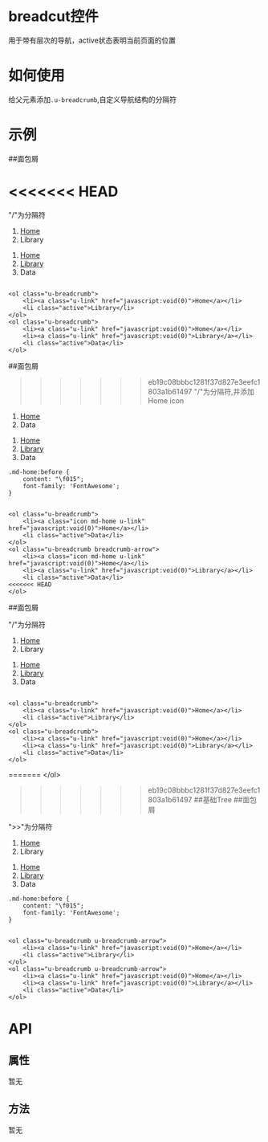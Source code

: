 # breadcut控件

用于带有层次的导航，active状态表明当前页面的位置

# 如何使用

给父元素添加`.u-breadcrumb`,自定义导航结构的分隔符

# 示例


##面包屑

<<<<<<< HEAD
=======
"/"为分隔符

<div class="example-content">
<ol class="u-breadcrumb">
    <li><a class="u-link" href="javascript:void(0)">Home</a></li>
    <li class="active">Library</li>
</ol>
<ol class="u-breadcrumb">
    <li><a class="u-link" href="javascript:void(0)">Home</a></li>
    <li><a class="u-link" href="javascript:void(0)">Library</a></li>
    <li class="active">Data</li>
</ol>

</div>
<div class="examples-code"><pre><code>
&lt;ol class="u-breadcrumb">
    &lt;li>&lt;a class="u-link" href="javascript:void(0)">Home&lt;/a>&lt;/li>
    &lt;li class="active">Library&lt;/li>
&lt;/ol>
&lt;ol class="u-breadcrumb">
    &lt;li>&lt;a class="u-link" href="javascript:void(0)">Home&lt;/a>&lt;/li>
    &lt;li>&lt;a class="u-link" href="javascript:void(0)">Library&lt;/a>&lt;/li>
    &lt;li class="active">Data&lt;/li>
&lt;/ol>
</code></pre>
</div>

##面包屑

>>>>>>> eb19c08bbbc1281f37d827e3eefc1803a1b61497
"/"为分隔符,并添加Home icon

<div class="csstag" style="display:none">.md-home:before {
    content: "\f015";
    font-family: 'FontAwesome';
}
</div>
<div class="example-content">
<ol class="u-breadcrumb">
    <li><a class="icon md-home u-link" href="javascript:void(0)">Home</a></li>
    <li class="active">Data</li>
</ol>
<ol class="u-breadcrumb breadcrumb-arrow">
    <li><a class="icon md-home u-link" href="javascript:void(0)">Home</a></li>
    <li><a class="u-link" href="javascript:void(0)">Library</a></li>
    <li class="active">Data</li>
</ol>
</div>
<div class="examples-code"><pre><code>.md-home:before {
    content: "\f015";
    font-family: 'FontAwesome';
}</code></pre>
</div>
<div class="examples-code"><pre><code>
&lt;ol class="u-breadcrumb">
    &lt;li>&lt;a class="icon md-home u-link" href="javascript:void(0)">Home&lt;/a>&lt;/li>
    &lt;li class="active">Data&lt;/li>
&lt;/ol>
&lt;ol class="u-breadcrumb breadcrumb-arrow">
    &lt;li>&lt;a class="icon md-home u-link" href="javascript:void(0)">Home&lt;/a>&lt;/li>
    &lt;li>&lt;a class="u-link" href="javascript:void(0)">Library&lt;/a>&lt;/li>
    &lt;li class="active">Data&lt;/li>
<<<<<<< HEAD
&lt;/ol></code></pre>
</div>

##面包屑

"/"为分隔符

<div class="example-content">
<ol class="u-breadcrumb">
    <li><a class="u-link" href="javascript:void(0)">Home</a></li>
    <li class="active">Library</li>
</ol>
<ol class="u-breadcrumb">
    <li><a class="u-link" href="javascript:void(0)">Home</a></li>
    <li><a class="u-link" href="javascript:void(0)">Library</a></li>
    <li class="active">Data</li>
</ol>

</div>
<div class="examples-code"><pre><code>
&lt;ol class="u-breadcrumb">
    &lt;li>&lt;a class="u-link" href="javascript:void(0)">Home&lt;/a>&lt;/li>
    &lt;li class="active">Library&lt;/li>
&lt;/ol>
&lt;ol class="u-breadcrumb">
    &lt;li>&lt;a class="u-link" href="javascript:void(0)">Home&lt;/a>&lt;/li>
    &lt;li>&lt;a class="u-link" href="javascript:void(0)">Library&lt;/a>&lt;/li>
    &lt;li class="active">Data&lt;/li>
&lt;/ol>
</code></pre>
</div>

=======
&lt;/ol></code></pre>
</div>

>>>>>>> eb19c08bbbc1281f37d827e3eefc1803a1b61497
##基础Tree
##面包屑

">>"为分隔符

<div class="csstag" style="display:none">.md-home:before {
    content: "\f015";
    font-family: 'FontAwesome';
}
</div>
<div class="example-content">
<ol class="u-breadcrumb u-breadcrumb-arrow">
    <li><a class="u-link" href="javascript:void(0)">Home</a></li>
    <li class="active">Library</li>
</ol>
<ol class="u-breadcrumb u-breadcrumb-arrow">
    <li><a class="u-link" href="javascript:void(0)">Home</a></li>
    <li><a class="u-link" href="javascript:void(0)">Library</a></li>
    <li class="active">Data</li>
</ol>
</div>
<div class="examples-code"><pre><code>.md-home:before {
    content: "\f015";
    font-family: 'FontAwesome';
}</code></pre>
</div>
<div class="examples-code"><pre><code>
&lt;ol class="u-breadcrumb u-breadcrumb-arrow">
    &lt;li>&lt;a class="u-link" href="javascript:void(0)">Home&lt;/a>&lt;/li>
    &lt;li class="active">Library&lt;/li>
&lt;/ol>
&lt;ol class="u-breadcrumb u-breadcrumb-arrow">
    &lt;li>&lt;a class="u-link" href="javascript:void(0)">Home&lt;/a>&lt;/li>
    &lt;li>&lt;a class="u-link" href="javascript:void(0)">Library&lt;/a>&lt;/li>
    &lt;li class="active">Data&lt;/li>
&lt;/ol></code></pre>
</div>


<!--### 示例1

示例1说明

### 示例2

示例2说-->

# API

## 属性

暂无
<!--### 属性1

属性1说明

### 属性2

属性2说明-->

## 方法

暂无
<!--### 方法1

方法1说明

### 方法2

方法2说明-->
